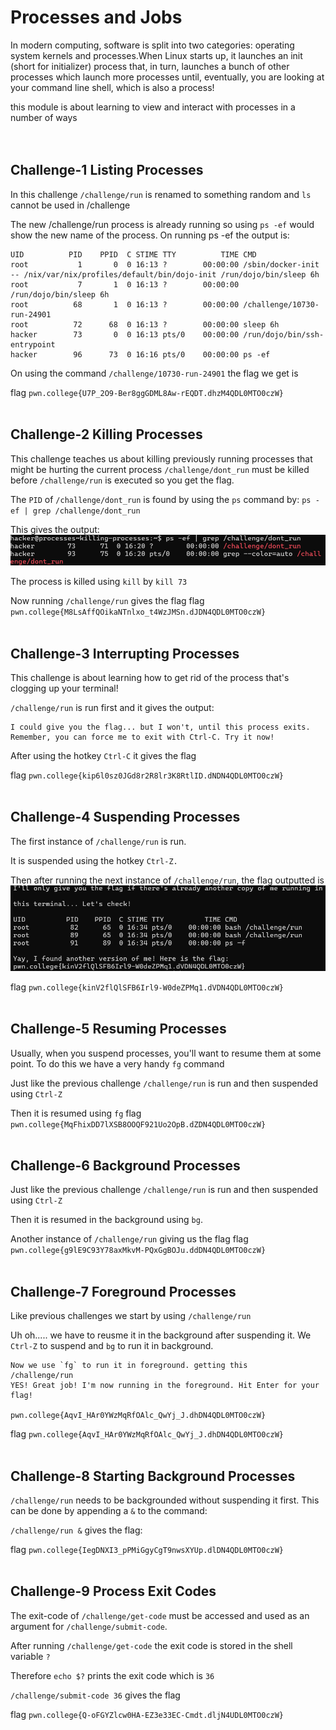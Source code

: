 # Processes and Jobs
In modern computing, software is split into two categories: operating system kernels and processes.When Linux starts up, it launches an init (short for initializer) process that, in turn, launches a bunch of other processes which launch more processes until, eventually, you are looking at your command line shell, which is also a process!

this module is about learning to view and interact with processes in a number of ways
<br><br><br>

## Challenge-1 Listing Processes
In this challenge `/challenge/run` is renamed to something random and `ls` cannot be used in /challenge

The new /challenge/run process is already running so using `ps -ef` would show the new name of the process.
On running ps -ef the output is: 

    UID          PID    PPID  C STIME TTY          TIME CMD
    root           1       0  0 16:13 ?        00:00:00 /sbin/docker-init -- /nix/var/nix/profiles/default/bin/dojo-init /run/dojo/bin/sleep 6h
    root           7       1  0 16:13 ?        00:00:00 /run/dojo/bin/sleep 6h
    root          68       1  0 16:13 ?        00:00:00 /challenge/10730-run-24901
    root          72      68  0 16:13 ?        00:00:00 sleep 6h
    hacker        73       0  0 16:13 pts/0    00:00:00 /run/dojo/bin/ssh-entrypoint
    hacker        96      73  0 16:16 pts/0    00:00:00 ps -ef

On using the command `/challenge/10730-run-24901` the flag we get is

flag `pwn.college{U7P_2O9-Ber8ggGDML8Aw-rEQDT.dhzM4QDL0MTO0czW}`
<br><br>

## Challenge-2 Killing Processes
This challenge teaches us about killing previously running processes that might be hurting the current process
`/challenge/dont_run` must be killed before `/challenge/run` is executed so you get the flag.

The `PID` of `/challenge/dont_run` is found by using the `ps` command by: `ps -ef | grep /challenge/dont_run`

This gives the output:
![Image1](Image_resources/Img1.png)

The process is killed using `kill` by `kill 73`

Now running `/challenge/run` gives the flag
flag `pwn.college{M8LsAffQOikaNTnlxo_t4WzJMSn.dJDN4QDL0MTO0czW}`
<br><br>

## Challenge-3 Interrupting Processes
This challenge is about learning how to get rid of the process that's clogging up your terminal!

`/challenge/run` is run first and it gives the output:

    I could give you the flag... but I won't, until this process exits. Remember, you can force me to exit with Ctrl-C. Try it now!

After using the hotkey `Ctrl-C` it gives the flag

flag `pwn.college{kip6l0sz0JGd8r2R8lr3K8RtlID.dNDN4QDL0MTO0czW}`
<br><br>

## Challenge-4 Suspending Processes
The first instance of `/challenge/run` is run.

It is suspended using the hotkey `Ctrl-Z.`

Then after running the next instance of `/challenge/run`, the flag outputted is
![Image2](Image_resources/Img2.png)

flag `pwn.college{kinV2flQlSFB6Irl9-W0deZPMq1.dVDN4QDL0MTO0czW}`
<br><br>

## Challenge-5 Resuming Processes
Usually, when you suspend processes, you'll want to resume them at some point.
To do this we have a very handy `fg` command

Just like the previous challenge `/challenge/run` is run and then suspended using `Ctrl-Z`

Then it is resumed using `fg`
flag `pwn.college{MqFhixDD7lXSB8OOQF921Uo2OpB.dZDN4QDL0MTO0czW}`
<br><br>

## Challenge-6 Background Processes
Just like the previous challenge `/challenge/run` is run and then suspended using `Ctrl-Z`

Then it is resumed in the background using `bg`.

Another instance of `/challenge/run` giving us the flag
flag `pwn.college{g9lE9C93Y78axMkvM-PQxGgBOJu.ddDN4QDL0MTO0czW}`
<br><br>

## Challenge-7 Foreground Processes
Like previous challenges we start by using 
`/challenge/run`

Uh oh..... we have to reusme it in the background after suspending it. We `Ctrl-Z` to suspend and `bg` to run it in background.

    Now we use `fg` to run it in foreground. getting this
    /challenge/run
    YES! Great job! I'm now running in the foreground. Hit Enter for your flag!

    pwn.college{AqvI_HAr0YWzMqRfOAlc_QwYj_J.dhDN4QDL0MTO0czW}

flag `pwn.college{AqvI_HAr0YWzMqRfOAlc_QwYj_J.dhDN4QDL0MTO0czW}`
<br><br>

## Challenge-8 Starting Background Processes
`/challenge/run` needs to be backgrounded without suspending it first. This can be done by appending a `&` to the command:

`/challenge/run &` gives the flag:

flag `pwn.college{IegDNXI3_pPMiGgyCgT9nwsXYUp.dlDN4QDL0MTO0czW}`
<br><br>

## Challenge-9 Process Exit Codes
The exit-code of `/challenge/get-code` must be accessed and used as an argument for `/challenge/submit-code`.

After running `/challenge/get-code` the exit code is stored in the shell variable `?`

Therefore `echo $?` prints the exit code which is `36`

`/challenge/submit-code 36` gives the flag

flag `pwn.college{Q-oFGYZlcw0HA-EZ3e33EC-Cmdt.dljN4UDL0MTO0czW}`

